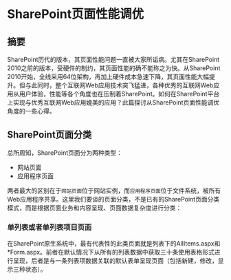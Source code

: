 # SharePoint页面性能调优
## 摘要
SharePoint历代的版本，其页面性能问题一直被大家所诟病。尤其在SharePoint 2010之前的版本，受硬件的制约，其页面性能的确不能称之为快。从SharePoint 2010开始，全线采用64位架构，再加上硬件成本急速下降，其页面性能大幅提升。但与此同时，整个互联网Web应用技术突飞猛进，各种优秀的互联网Web应用从用户体验，性能等各个角度也在压制着SharePoint。如何在SharePoint平台上实现与优秀互联网Web应用媲美的应用？此篇探讨从SharePoint页面性能调优角度的一些心得。

## SharePoint页面分类
总所周知，SharePoint页面分为两种类型：

 - 网站页面
 - 应用程序页面
 
两者最大的区别在于`网站页面`位于网站实例，而`应用程序页面`位于文件系统，被所有Web应用程序共享。这里我们要谈的页面分类，不是已有的SharePoint页面分类模式，而是根据页面业务和内容呈现、页面数据复杂度进行分类：
 
### 单列表或者单列表项目页面
在SharePoint原生系统中，最有代表性的此类页面就是列表下的AllItems.aspx和*Form.aspx。前者在默认情况下从所有的列表数据中获取三十条使用表格形式进行呈现，后者是与一条列表项数据关联的默认表单呈现页面（包括新建，修改，显示三种状态）。


